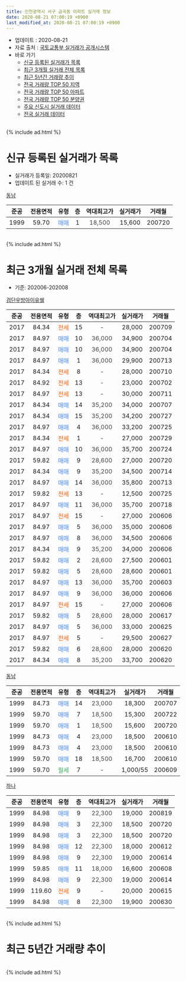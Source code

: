 ```yaml
---
title: 인천광역시 서구 금곡동 아파트 실거래 정보
date: 2020-08-21 07:00:19 +0900
last_modified_at: 2020-08-21 07:00:19 +0900
---
```


* 업데이트 : 2020-08-21
* 자료 출처 : [국토교통부 실거래가 공개시스템](http://rt.molit.go.kr)
* 바로 가기
    * [신규 등록된 실거래가 목록](#신규-등록된-실거래가-목록)
    * [최근 3개월 실거래 전체 목록](#최근-3개월-실거래-전체-목록)
    * [최근 5년간 거래량 추이](#최근-5년간-거래량-추이)
    * [전국 거래량 TOP 50 지역](https://inasie.github.io/apt-trade-info/최근-3개월-전국에서-가장-거래가-많이-발생한-지역)
    * [전국 거래량 TOP 50 아파트](https://inasie.github.io/apt-trade-info/최근-3개월-전국에서-가장-거래가-많이-발생한-아파트)
    * [전국 거래량 TOP 50 분양권](https://inasie.github.io/apt-trade-info/최근-3개월-전국에서-가장-거래가-많이-발생한-분양권)
    * [주요 신도시 실거래 데이터](https://inasie.github.io/apt-trade-info/주요-신도시)
    * [전국 실거래 데이터](https://inasie.github.io/apt-trade-info/전국)
<br>
{% include ad.html %}
<br>

# 신규 등록된 실거래가 목록
* 실거래가 등록일: 20200821
* 업데이트 된 실거래 수: 1 건


[동남](https://search.naver.com/search.naver?query=%EC%9D%B8%EC%B2%9C%EA%B4%91%EC%97%AD%EC%8B%9C+%EC%84%9C%EA%B5%AC+%EA%B8%88%EA%B3%A1%EB%8F%99+%EB%8F%99%EB%82%A8)

|준공|전용면적|유형|층|역대최고가|실거래가|거래월|
|:---:|:---:|:---:|:---:|:---:|:---:|:---:|
|1999|59.70|<span style="color:#4285f3">매매</span>|1|<span style="color:#444444">18,500</span>|15,600|200720|


<br>
{% include ad.html %}
<br>

# 최근 3개월 실거래 전체 목록
* 기준: 202006-202008


[검단우방아이유쉘](https://search.naver.com/search.naver?query=%EC%9D%B8%EC%B2%9C%EA%B4%91%EC%97%AD%EC%8B%9C+%EC%84%9C%EA%B5%AC+%EA%B8%88%EA%B3%A1%EB%8F%99+%EA%B2%80%EB%8B%A8%EC%9A%B0%EB%B0%A9%EC%95%84%EC%9D%B4%EC%9C%A0%EC%89%98)

|준공|전용면적|유형|층|역대최고가|실거래가|거래월|
|:---:|:---:|:---:|:---:|:---:|:---:|:---:|
|2017|84.34|<span style="color:#ff5a00">전세</span>|15|<span style="color:#444444">-</span>|28,000|200709|
|2017|84.97|<span style="color:#4285f3">매매</span>|10|<span style="color:#444444">36,000</span>|34,900|200704|
|2017|84.97|<span style="color:#4285f3">매매</span>|10|<span style="color:#444444">36,000</span>|34,900|200704|
|2017|84.97|<span style="color:#4285f3">매매</span>|1|<span style="color:#444444">36,000</span>|29,900|200713|
|2017|84.34|<span style="color:#ff5a00">전세</span>|8|<span style="color:#444444">-</span>|28,000|200710|
|2017|84.92|<span style="color:#ff5a00">전세</span>|13|<span style="color:#444444">-</span>|23,000|200702|
|2017|84.97|<span style="color:#ff5a00">전세</span>|13|<span style="color:#444444">-</span>|30,000|200711|
|2017|84.34|<span style="color:#4285f3">매매</span>|14|<span style="color:#444444">35,200</span>|34,000|200707|
|2017|84.34|<span style="color:#4285f3">매매</span>|15|<span style="color:#444444">35,200</span>|34,200|200727|
|2017|84.97|<span style="color:#4285f3">매매</span>|4|<span style="color:#444444">36,000</span>|33,200|200725|
|2017|84.34|<span style="color:#ff5a00">전세</span>|1|<span style="color:#444444">-</span>|27,000|200729|
|2017|84.97|<span style="color:#4285f3">매매</span>|10|<span style="color:#444444">36,000</span>|35,700|200724|
|2017|59.82|<span style="color:#4285f3">매매</span>|9|<span style="color:#444444">28,600</span>|27,000|200720|
|2017|84.34|<span style="color:#4285f3">매매</span>|9|<span style="color:#444444">35,200</span>|34,500|200714|
|2017|84.97|<span style="color:#4285f3">매매</span>|14|<span style="color:#444444">36,000</span>|35,800|200713|
|2017|59.82|<span style="color:#ff5a00">전세</span>|13|<span style="color:#444444">-</span>|12,500|200725|
|2017|84.97|<span style="color:#4285f3">매매</span>|11|<span style="color:#444444">36,000</span>|35,700|200718|
|2017|84.97|<span style="color:#ff5a00">전세</span>|15|<span style="color:#444444">-</span>|27,000|200606|
|2017|84.97|<span style="color:#4285f3">매매</span>|5|<span style="color:#444444">36,000</span>|35,000|200606|
|2017|84.97|<span style="color:#4285f3">매매</span>|8|<span style="color:#444444">36,000</span>|34,500|200606|
|2017|84.34|<span style="color:#4285f3">매매</span>|9|<span style="color:#444444">35,200</span>|34,000|200606|
|2017|59.82|<span style="color:#4285f3">매매</span>|2|<span style="color:#444444">28,600</span>|27,500|200601|
|2017|59.82|<span style="color:#4285f3">매매</span>|5|<span style="color:#444444">28,600</span>|28,600|200601|
|2017|84.97|<span style="color:#4285f3">매매</span>|13|<span style="color:#444444">36,000</span>|35,700|200603|
|2017|84.97|<span style="color:#4285f3">매매</span>|9|<span style="color:#444444">36,000</span>|36,000|200606|
|2017|84.97|<span style="color:#ff5a00">전세</span>|15|<span style="color:#444444">-</span>|27,000|200606|
|2017|59.82|<span style="color:#4285f3">매매</span>|5|<span style="color:#444444">28,600</span>|28,000|200617|
|2017|84.97|<span style="color:#4285f3">매매</span>|5|<span style="color:#444444">36,000</span>|33,000|200625|
|2017|84.97|<span style="color:#ff5a00">전세</span>|5|<span style="color:#444444">-</span>|29,500|200627|
|2017|59.82|<span style="color:#4285f3">매매</span>|6|<span style="color:#444444">28,600</span>|28,000|200620|
|2017|84.34|<span style="color:#4285f3">매매</span>|8|<span style="color:#444444">35,200</span>|33,700|200620|

[동남](https://search.naver.com/search.naver?query=%EC%9D%B8%EC%B2%9C%EA%B4%91%EC%97%AD%EC%8B%9C+%EC%84%9C%EA%B5%AC+%EA%B8%88%EA%B3%A1%EB%8F%99+%EB%8F%99%EB%82%A8)

|준공|전용면적|유형|층|역대최고가|실거래가|거래월|
|:---:|:---:|:---:|:---:|:---:|:---:|:---:|
|1999|84.73|<span style="color:#4285f3">매매</span>|14|<span style="color:#444444">23,000</span>|18,300|200707|
|1999|59.70|<span style="color:#4285f3">매매</span>|7|<span style="color:#444444">18,500</span>|15,300|200722|
|1999|59.70|<span style="color:#4285f3">매매</span>|1|<span style="color:#444444">18,500</span>|15,600|200720|
|1999|84.73|<span style="color:#4285f3">매매</span>|4|<span style="color:#444444">23,000</span>|18,500|200610|
|1999|84.73|<span style="color:#4285f3">매매</span>|4|<span style="color:#444444">23,000</span>|18,500|200610|
|1999|59.70|<span style="color:#4285f3">매매</span>|18|<span style="color:#444444">18,500</span>|16,700|200610|
|1999|59.70|<span style="color:#34a853">월세</span>|7|<span style="color:#444444">-</span>|1,000/55|200609|

[하나](https://search.naver.com/search.naver?query=%EC%9D%B8%EC%B2%9C%EA%B4%91%EC%97%AD%EC%8B%9C+%EC%84%9C%EA%B5%AC+%EA%B8%88%EA%B3%A1%EB%8F%99+%ED%95%98%EB%82%98)

|준공|전용면적|유형|층|역대최고가|실거래가|거래월|
|:---:|:---:|:---:|:---:|:---:|:---:|:---:|
|1999|84.98|<span style="color:#4285f3">매매</span>|9|<span style="color:#444444">22,300</span>|19,000|200819|
|1999|84.98|<span style="color:#4285f3">매매</span>|3|<span style="color:#444444">22,300</span>|18,500|200720|
|1999|84.98|<span style="color:#4285f3">매매</span>|3|<span style="color:#444444">22,300</span>|18,500|200720|
|1999|84.98|<span style="color:#4285f3">매매</span>|12|<span style="color:#444444">22,300</span>|18,000|200612|
|1999|84.98|<span style="color:#4285f3">매매</span>|9|<span style="color:#444444">22,300</span>|19,000|200614|
|1999|59.85|<span style="color:#4285f3">매매</span>|11|<span style="color:#444444">18,000</span>|16,600|200608|
|1999|84.98|<span style="color:#4285f3">매매</span>|9|<span style="color:#444444">22,300</span>|19,000|200614|
|1999|119.60|<span style="color:#ff5a00">전세</span>|9|<span style="color:#444444">-</span>|20,000|200615|
|1999|84.98|<span style="color:#4285f3">매매</span>|8|<span style="color:#444444">22,300</span>|19,900|200630|


<br>
{% include ad.html %}
<br>

# 최근 5년간 거래량 추이


<div style="width:100%;">
    <canvas id="deal_progress" height="200"></canvas>
</div>

<script>
new Chart(document.getElementById("deal_progress"), {
    type: 'line',
    data: {
        labels: ['201508','201509','201510','201511','201512','201601','201602','201603','201604','201605','201606','201607','201608','201609','201610','201611','201612','201701','201702','201703','201704','201705','201706','201707','201708','201709','201710','201711','201712','201801','201802','201803','201804','201805','201806','201807','201808','201809','201810','201811','201812','201901','201902','201903','201904','201905','201906','201907','201908','201909','201910','201911','201912','202001','202002','202003','202004','202005','202006','202007','202008'],
        datasets: [{
            label: '매매',
            pointRadius: 1,
            data: [9, 1, 4, 1, 0, 3, 3, 1, 3, 4, 4, 3, 6, 10, 6, 3, 0, 3, 1, 2, 3, 3, 6, 4, 4, 8, 2, 2, 2, 13, 6, 11, 5, 1, 1, 2, 1, 4, 2, 1, 1, 4, 6, 7, 3, 4, 4, 3, 1, 4, 6, 7, 8, 6, 30, 13, 8, 6, 19, 16, 1],
            borderColor: "rgba(255, 201, 14, 1)",
            backgroundColor: "rgba(255, 201, 14, 0.5)",
            fill: false,
            lineTension: 0
        },{
            label: '전월세',
            pointRadius: 1,
            data: [4, 2, 5, 1, 1, 2, 4, 3, 3, 4, 1, 6, 4, 1, 4, 2, 2, 3, 2, 1, 2, 3, 5, 9, 13, 18, 13, 35, 47, 39, 11, 9, 7, 2, 5, 6, 2, 4, 9, 2, 4, 9, 5, 4, 1, 3, 4, 5, 7, 11, 19, 18, 31, 38, 8, 9, 16, 8, 5, 6, 0],
            borderColor: "rgba(0, 141, 185, 1)",
            backgroundColor: "rgba(0, 141, 185, 0.5)",
            fill: false,
            lineTension: 0
        }
        ]
    },
    options: {
        responsive: true,
        title: {
            display: false
        },
        tooltips: {
            mode: 'index',
            intersect: false
        },
        hover: {
            mode: 'nearest',
            intersect: true
        },
        scales: {
            xAxes: [{
                display: true,
                scaleLabel: {
                    display: true,
                    labelString: '년/월'
                }
            }],
            yAxes: [{
                display: true,
                ticks: {
                    suggestedMin: 0,
                },
                scaleLabel: {
                    display: true,
                    labelString: '실거래 수'
                }
            }]
        }
    }
});

</script>


<br>
{% include ad.html %}
<br>


